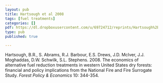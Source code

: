 ```yaml
---
layout: pub
title: Hartsough et al 2008
tags: [fuel treatments]
categories: []
pdf: https://dl.dropboxusercontent.com/u/69724712/reprints/Hartsough%2BAbrams%2Betal-2008.pdf
type: pub
published: true

---
```


Hartsough, B.R., S. Abrams, R.J. Barbour, E.S. Drews, J.D. McIver, J.J. Moghaddas, D.W. Schwilk, S.L. Stephens. 2008. The economics of alternative fuel reduction treatments in western United States dry forests: financial and policy implications from the National Fire and Fire Surrogate Study. *Forest Policy & Economics* 10: 344-354.
